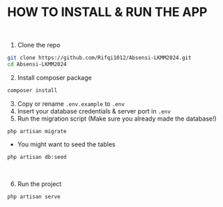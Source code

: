 <h1>HOW TO INSTALL & RUN THE APP</h1>

<br/>


1.  Clone the repo

```sh
git clone https://github.com/Rifqi1012/Absensi-LKMM2024.git
cd Absensi-LKMM2024
```

2.  Install composer package

```sh
composer install
```

3.  Copy or rename `.env.example` to `.env`
4.  Insert your database credentials & server port in `.env`
5.  Run the migration script (Make sure you already made the database!)

```sh
php artisan migrate
```

-   You might want to seed the tables

```sh
php artisan db:seed
```

<br/>

6.  Run the project

```sh
php artisan serve
```
